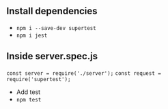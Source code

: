 ## Install dependencies
- `npm i --save-dev supertest`
- `npm i jest`

## Inside server.spec.js
`const server = require('./server');`
`const request = require('supertest');`

- Add test
- `npm test`